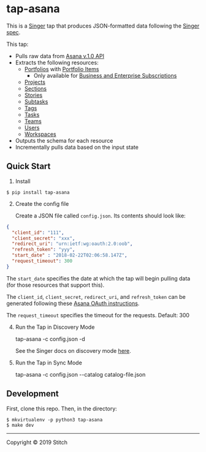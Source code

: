 # tap-asana

This is a [Singer](https://singer.io) tap that produces JSON-formatted data
following the [Singer
spec](https://github.com/singer-io/getting-started/blob/master/SPEC.md).

This tap:

- Pulls raw data from [Asana v.1.0 API](https://developers.asana.com/docs)
- Extracts the following resources:
  - [Portfolios](https://developers.asana.com/docs/portfolios) with [Portfolio Items](https://developers.asana.com/docs/get-portfolio-items)
    - Only available for [Business and Enterprise Subscriptions](https://asana.com/pricing)
  - [Projects](https://developers.asana.com/docs/projects)
  - [Sections](https://developers.asana.com/docs/sections)
  - [Stories](https://developers.asana.com/docs/stories)
  - [Subtasks](https://developers.asana.com/reference/getsubtasksfortask)
  - [Tags](https://developers.asana.com/docs/tags)
  - [Tasks](https://developers.asana.com/docs/tasks)
  - [Teams](https://developers.asana.com/docs/teams)
  - [Users](https://developers.asana.com/docs/users)
  - [Workspaces](https://developers.asana.com/docs/workspaces)
- Outputs the schema for each resource
- Incrementally pulls data based on the input state

## Quick Start

1. Install

```
$ pip install tap-asana
```

2. Create the config file

   Create a JSON file called `config.json`. Its contents should look like:

```json
{
  "client_id": "111",
  "client_secret": "xxx",
  "redirect_uri": "urn:ietf:wg:oauth:2.0:oob",
  "refresh_token": "yyy",
  "start_date" : "2018-02-22T02:06:58.147Z",
  "request_timeout": 300
}
```

   The `start_date` specifies the date at which the tap will begin pulling data
   (for those resources that support this).

   The `client_id`, `client_secret`, `redirect_uri`, and `refresh_token` can be generated following these [Asana OAuth instructions](https://developers.asana.com/docs/oauth).

   The `request_timeout` specifies the timeout for the requests. Default: 300

4. Run the Tap in Discovery Mode

    tap-asana -c config.json -d

   See the Singer docs on discovery mode
   [here](https://github.com/singer-io/getting-started/blob/master/docs/DISCOVERY_MODE.md#discovery-mode).

5. Run the Tap in Sync Mode

    tap-asana -c config.json --catalog catalog-file.json

## Development

First, clone this repo. Then, in the directory:

```
$ mkvirtualenv -p python3 tap-asana
$ make dev
```

---

Copyright &copy; 2019 Stitch
